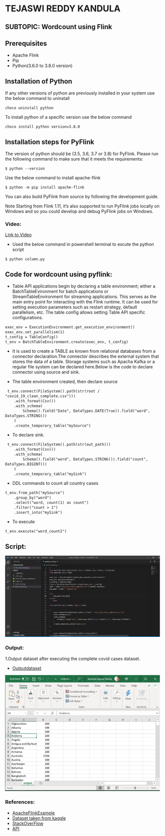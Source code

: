 # TEJASWI REDDY KANDULA

## SUBTOPIC: Wordcount using Flink
## Prerequisites
* Apache Flink 
* Pip
* Python(3.6.0 to 3.8.0 version)

## Installation of Python
If any other versions of python are previously installed in your system use the below command to uninstall
```
choco uninstall python
```
To install python of a specific version use the below command
```
choco install python version=3.8.0
```
## Installation steps for PyFlink

The version of python should be (3.5, 3.6, 3.7 or 3.8) for PyFlink. Please run the following command to make sure that it meets the requirements:
```
$ python --version
```
Use the below command to install apache-flink 
```
$ python -m pip install apache-flink 
```
You can also build PyFlink from source by following the development guide.

Note Starting from Flink 1.11, it’s also supported to run PyFlink jobs locally on Windows and so you could develop and debug PyFlink jobs on Windows.

### Video:
[Link to Video](https://app.vidgrid.com/view/ELbJK68EX0hP) 

- Used the below command in powershell terminal to excute the python script
```
$ python column.py
```
## Code for wordcount using pyflink:

- Table API applications begin by declaring a table environment; either a BatchTableEvironment for batch applications or StreamTableEnvironment for streaming applications. This serves as the main entry point for interacting with the Flink runtime. It can be used for setting execution parameters such as restart strategy, default parallelism, etc. The table config allows setting Table API specific configurations.

```
exec_env = ExecutionEnvironment.get_execution_environment()
exec_env.set_parallelism(1)
t_config = TableConfig()
t_env = BatchTableEnvironment.create(exec_env, t_config)
```
- It is used to create a TABLE as known from relational databases from a connector declaration.The connector describes the external system that stores the data of a table. Storage systems such as Apacha Kafka or a regular file system can be declared here.Below is the code to declare connector using source and sink.

- The table environment created, then declare source

```
 t_env.connect(FileSystem().path(str(root / "covid_19_clean_complete.csv")))
    .with_format(Csv())
    .with_schema(
        Schema().field("Date", DataTypes.DATE(True)).field("word", DataTypes.STRING())
    )
    .create_temporary_table("mySource")
```
- To declare sink.
```
 t_env.connect(FileSystem().path(str(out_path)))
    .with_format(Csv())
    .with_schema(
        Schema().field("word", DataTypes.STRING()).field("count", DataTypes.BIGINT())
    )
    .create_temporary_table("mySink")
```
- DDL commands to count all country cases
```
t_env.from_path("mySource")
    .group_by("word")
    .select("word, count(1) as count")
    .filter("count > 1")
    .insert_into("mySink")
 ```
 - To execute
 ```
t_env.execute("word_count2")
 ```
## Script:

![](https://github.com/annie0sc/big-data-covid-vaccine/blob/main/Tejaswi/Wordcount.PNG)

### Output: 

1.Output dataset after executing the complete covid cases dataset.
* [Outputdataset](https://github.com/annie0sc/big-data-covid-vaccine/blob/main/Tejaswi/output.csv)

![](https://github.com/annie0sc/big-data-covid-vaccine/blob/main/Tejaswi/Output.PNG)

### References:

* [ApacheFlinkExample](https://ci.apache.org/projects/flink/flink-docs-release-1.0/apis/batch/python.html)
* [Dataset taken from kaggle](https://github.com/annie0sc/big-data-covid-vaccine/blob/main/Tejaswi/covid_19_clean_complete.csv) 
* [StackOverFlow](https://stackoverflow.com/questions/63367299/how-can-you-load-a-csv-into-pyflink-as-a-streaming-table-source)
* [API](https://www.bookstack.cn/read/Flink-1.10-en/5429ac7abe3afbba.md)

